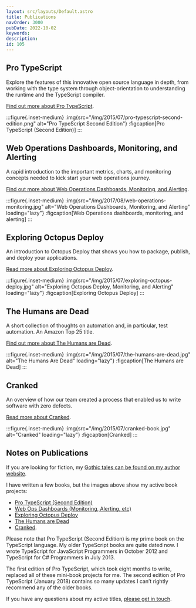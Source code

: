 ```yaml
---
layout: src/layouts/Default.astro
title: Publications
navOrder: 3000
pubDate: 2022-10-02
keywords: 
description: 
id: 105
---
```


## Pro TypeScript

Explore the features of this innovative open source language in depth, from working with the type system through object-orientation to understanding the runtime and the TypeScript compiler.

[Find out more about Pro TypeScript](/publications/pro-typescript/).

:::figure{.inset-medium}
:img{src="/img/2015/07/pro-typescript-second-edition.png" alt="Pro TypeScript Second Edition"}
:figcaption[Pro TypeScript (Second Edition)]
:::

</article>

<article>

## Web Operations Dashboards, Monitoring, and Alerting

A rapid introduction to the important metrics, charts, and monitoring concepts needed to kick start your web operations journey.

[Find out more about Web Operations Dashboards, Monitoring, and Alerting](/publications/web-ops-dashboards-monitoring-and-alerting/).

:::figure{.inset-medium}
:img{src="/img/2017/08/web-operations-monitoring.jpg" alt="Web Operations Dashboards, Monitoring, and Alerting" loading="lazy"}
:figcaption[Web Operations dashboards, monitoring, and alerting]
:::

</article>

<article>

## Exploring Octopus Deploy

An introduction to Octopus Deploy that shows you how to package, publish, and deploy your applications.

[Read more about Exploring Octopus Deploy](/publications/exploring-octopus-deploy/).

:::figure{.inset-medium}
:img{src="/img/2015/07/exploring-octopus-deploy.jpg" alt="Exploring Octopus Deploy, Monitoring, and Alerting" loading="lazy"}
:figcaption[Exploring Octopus Deploy]
:::

</article>

<article>

## The Humans are Dead

A short collection of thoughts on automation and, in particular, test automation. An Amazon Top 25 title.

[Find out more about The Humans are Dead](/publications/the-humans-are-dead/).

:::figure{.inset-medium}
:img{src="/img/2015/07/the-humans-are-dead.jpg" alt="The Humans Are Dead" loading="lazy"}
:figcaption[The Humans are Dead]
:::

</article>

<article>

## Cranked

An overview of how our team created a process that enabled us to write software with zero defects.

[Read more about Cranked](/publications/cranked/).

:::figure{.inset-medium}
:img{src="/img/2015/07/cranked-book.jpg" alt="Cranked" loading="lazy"}
:figcaption[Cranked]
:::

</article>

<article>

## Notes on Publications

If you are looking for fiction, my [Gothic tales can be found on my author website](https://smfenton.uk/).

I have written a few books, but the images above show my active book projects:

- [Pro TypeScript (Second Edition)](/publications/pro-typescript/)
- [Web Ops Dashboards (Monitoring, Alerting, etc)](/publications/web-ops-dashboards-monitoring-and-alerting/)
- [Exploring Octopus Deploy](/publications/exploring-octopus-deploy/)
- [The Humans are Dead](/publications/the-humans-are-dead/)
- [Cranked](/publications/cranked/).

Please note that Pro TypeScript (Second Edition) is my prime book on the TypeScript language. My older TypeScript books are quite dated now. I wrote TypeScript for JavaScript Programmers in October 2012 and TypeScript for C# Programmers in July 2013.

The first edition of Pro TypeScript, which took eight months to write, replaced all of these mini-book projects for me. The second edition of Pro TypeScript (January 2018) contains so many updates I can’t rightly recommend any of the older books.

If you have any questions about my active titles, [please get in touch](/contact/).

</article>
